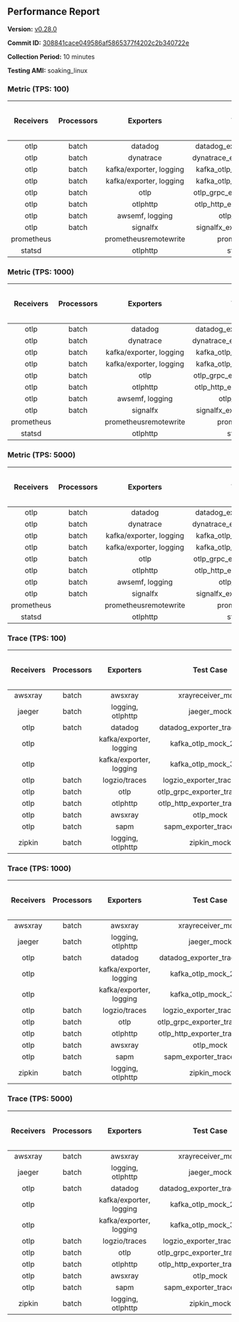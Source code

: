 ## Performance Report

**Version:** [v0.28.0](https://github.com/aws-observability/aws-otel-collector/releases/tag/v0.28.0)

**Commit ID:** [308841cace049586af5865377f4202c2b340722e](https://github.com/aws-observability/aws-otel-collector/commit/308841cace049586af5865377f4202c2b340722e)

**Collection Period:** 10 minutes

**Testing AMI:** soaking_linux


### Metric (TPS: 100)
| Receivers | Processors | Exporters | Test Case | Data Type | Instance Type | Avg CPU Usage (Percent) | Avg Memory Usage (Megabytes) | Max CPU Usage (Percent) | Max Memory Usage (Megabytes) |
|:---------:|:----------:|:---------:|:---------:|:---------:|:-------------:|:-----------------------:|:----------------------------:|:-----------------------:|:----------------------------:|
| otlp | batch | datadog | datadog_exporter_metric_mock | otlp | m5.2xlarge | 0.05 | 72.09 | 0.20 | 72.37 |
| otlp | batch | dynatrace | dynatrace_exporter_metric_mock | otlp | m5.2xlarge | 0.05 | 70.30 | 0.10 | 70.37 |
| otlp | batch | kafka/exporter, logging | kafka_otlp_metric_mock_2_8_1 | otlp | m5.2xlarge | 0.05 | 74.35 | 0.10 | 76.41 |
| otlp | batch | kafka/exporter, logging | kafka_otlp_metric_mock_3_2_0 | otlp | m5.2xlarge | 0.08 | 74.41 | 0.20 | 74.60 |
| otlp | batch | otlp | otlp_grpc_exporter_metric_mock | otlp | m5.2xlarge | 0.04 | 72.10 | 0.20 | 72.28 |
| otlp | batch | otlphttp | otlp_http_exporter_metric_mock | otlp | m5.2xlarge | 0.04 | 70.61 | 0.20 | 70.98 |
| otlp | batch | awsemf, logging | otlp_metric_mock | otlp | m5.2xlarge | 0.03 | 69.21 | 0.10 | 70.19 |
| otlp | batch | signalfx | signalfx_exporter_metric_mock | otlp | m5.2xlarge | 0.04 | 70.12 | 0.20 | 71.37 |
| prometheus |  | prometheusremotewrite | prometheus_mock | prometheus | m5.2xlarge | 0.08 | 84.86 | 0.30 | 86.38 |
| statsd |  | otlphttp | statsd_mock | statsd | m5.2xlarge | 0.01 | 69.74 | 0.20 | 70.37 |

### Metric (TPS: 1000)
| Receivers | Processors | Exporters | Test Case | Data Type | Instance Type | Avg CPU Usage (Percent) | Avg Memory Usage (Megabytes) | Max CPU Usage (Percent) | Max Memory Usage (Megabytes) |
|:---------:|:----------:|:---------:|:---------:|:---------:|:-------------:|:-----------------------:|:----------------------------:|:-----------------------:|:----------------------------:|
| otlp | batch | datadog | datadog_exporter_metric_mock | otlp | m5.2xlarge | 0.05 | 71.52 | 0.20 | 72.22 |
| otlp | batch | dynatrace | dynatrace_exporter_metric_mock | otlp | m5.2xlarge | 0.04 | 69.46 | 0.20 | 70.08 |
| otlp | batch | kafka/exporter, logging | kafka_otlp_metric_mock_2_8_1 | otlp | m5.2xlarge | 0.07 | 73.18 | 0.20 | 75.10 |
| otlp | batch | kafka/exporter, logging | kafka_otlp_metric_mock_3_2_0 | otlp | m5.2xlarge | 0.16 | 76.37 | 0.30 | 76.79 |
| otlp | batch | otlp | otlp_grpc_exporter_metric_mock | otlp | m5.2xlarge | 0.04 | 69.54 | 0.20 | 69.57 |
| otlp | batch | otlphttp | otlp_http_exporter_metric_mock | otlp | m5.2xlarge | 0.04 | 70.78 | 0.20 | 71.52 |
| otlp | batch | awsemf, logging | otlp_metric_mock | otlp | m5.2xlarge | 0.04 | 68.40 | 0.20 | 68.53 |
| otlp | batch | signalfx | signalfx_exporter_metric_mock | otlp | m5.2xlarge | 0.04 | 69.66 | 0.10 | 70.05 |
| prometheus |  | prometheusremotewrite | prometheus_mock | prometheus | m5.2xlarge | 1.05 | 115.74 | 1.70 | 119.63 |
| statsd |  | otlphttp | statsd_mock | statsd | m5.2xlarge | 0.01 | 69.64 | 0.10 | 69.77 |

### Metric (TPS: 5000)
| Receivers | Processors | Exporters | Test Case | Data Type | Instance Type | Avg CPU Usage (Percent) | Avg Memory Usage (Megabytes) | Max CPU Usage (Percent) | Max Memory Usage (Megabytes) |
|:---------:|:----------:|:---------:|:---------:|:---------:|:-------------:|:-----------------------:|:----------------------------:|:-----------------------:|:----------------------------:|
| otlp | batch | datadog | datadog_exporter_metric_mock | otlp | m5.2xlarge | 0.04 | 69.88 | 0.20 | 70.42 |
| otlp | batch | dynatrace | dynatrace_exporter_metric_mock | otlp | m5.2xlarge | 0.03 | 68.28 | 0.10 | 69.33 |
| otlp | batch | kafka/exporter, logging | kafka_otlp_metric_mock_2_8_1 | otlp | m5.2xlarge | 0.16 | 76.45 | 0.30 | 76.57 |
| otlp | batch | kafka/exporter, logging | kafka_otlp_metric_mock_3_2_0 | otlp | m5.2xlarge | 0.05 | 74.57 | 0.20 | 74.72 |
| otlp | batch | otlp | otlp_grpc_exporter_metric_mock | otlp | m5.2xlarge | 0.04 | 69.42 | 0.10 | 69.47 |
| otlp | batch | otlphttp | otlp_http_exporter_metric_mock | otlp | m5.2xlarge | 0.04 | 70.40 | 0.20 | 70.79 |
| otlp | batch | awsemf, logging | otlp_metric_mock | otlp | m5.2xlarge | 0.04 | 69.07 | 0.20 | 69.09 |
| otlp | batch | signalfx | signalfx_exporter_metric_mock | otlp | m5.2xlarge | 0.04 | 71.88 | 0.20 | 71.90 |
| prometheus |  | prometheusremotewrite | prometheus_mock | prometheus | m5.2xlarge | 6.07 | 238.89 | 9.50 | 267.06 |
| statsd |  | otlphttp | statsd_mock | statsd | m5.2xlarge | 0.01 | 69.70 | 0.10 | 70.41 |

### Trace (TPS: 100)
| Receivers | Processors | Exporters | Test Case | Data Type | Instance Type | Avg CPU Usage (Percent) | Avg Memory Usage (Megabytes) | Max CPU Usage (Percent) | Max Memory Usage (Megabytes) |
|:---------:|:----------:|:---------:|:---------:|:---------:|:-------------:|:-----------------------:|:----------------------------:|:-----------------------:|:----------------------------:|
| awsxray | batch | awsxray | xrayreceiver_mock | xray | m5.2xlarge | 3.61 | 83.26 | 3.90 | 84.28 |
| jaeger | batch | logging, otlphttp | jaeger_mock | jaeger | m5.2xlarge | 2.86 | 90.35 | 15.60 | 92.23 |
| otlp | batch | datadog | datadog_exporter_trace_mock | otlp | m5.2xlarge | 3.93 | 88.91 | 4.10 | 90.42 |
| otlp |  | kafka/exporter, logging | kafka_otlp_mock_2_8_1 | otlp | m5.2xlarge | 21.16 | 96.14 | 34.60 | 99.37 |
| otlp |  | kafka/exporter, logging | kafka_otlp_mock_3_2_0 | otlp | m5.2xlarge | 31.48 | 141.03 | 41.00 | 174.47 |
| otlp | batch | logzio/traces | logzio_exporter_trace_mock | otlp | m5.2xlarge | 3.92 | 85.12 | 4.20 | 87.03 |
| otlp | batch | otlp | otlp_grpc_exporter_trace_mock | otlp | m5.2xlarge | 3.71 | 142.75 | 4.90 | 194.75 |
| otlp | batch | otlphttp | otlp_http_exporter_trace_mock | otlp | m5.2xlarge | 3.96 | 85.14 | 4.20 | 86.39 |
| otlp | batch | awsxray | otlp_mock | otlp | m5.2xlarge | 3.31 | 84.42 | 3.50 | 85.20 |
| otlp | batch | sapm | sapm_exporter_trace_mock | otlp | m5.2xlarge | 3.36 | 97.68 | 3.80 | 97.85 |
| zipkin | batch | logging, otlphttp | zipkin_mock | zipkin | m5.2xlarge | 4.60 | 87.71 | 16.70 | 89.92 |

### Trace (TPS: 1000)
| Receivers | Processors | Exporters | Test Case | Data Type | Instance Type | Avg CPU Usage (Percent) | Avg Memory Usage (Megabytes) | Max CPU Usage (Percent) | Max Memory Usage (Megabytes) |
|:---------:|:----------:|:---------:|:---------:|:---------:|:-------------:|:-----------------------:|:----------------------------:|:-----------------------:|:----------------------------:|
| awsxray | batch | awsxray | xrayreceiver_mock | xray | m5.2xlarge | 18.38 | 87.51 | 18.80 | 90.12 |
| jaeger | batch | logging, otlphttp | jaeger_mock | jaeger | m5.2xlarge | 25.77 | 165.75 | 41.20 | 206.93 |
| otlp | batch | datadog | datadog_exporter_trace_mock | otlp | m5.2xlarge | 30.07 | 96.78 | 30.50 | 98.39 |
| otlp |  | kafka/exporter, logging | kafka_otlp_mock_2_8_1 | otlp | m5.2xlarge | 52.27 | 91.51 | 77.50 | 99.14 |
| otlp |  | kafka/exporter, logging | kafka_otlp_mock_3_2_0 | otlp | m5.2xlarge | 47.53 | 91.32 | 55.50 | 92.28 |
| otlp | batch | logzio/traces | logzio_exporter_trace_mock | otlp | m5.2xlarge | 27.40 | 85.71 | 28.00 | 87.96 |
| otlp | batch | otlp | otlp_grpc_exporter_trace_mock | otlp | m5.2xlarge | 25.74 | 699.17 | 36.80 | 1194.49 |
| otlp | batch | otlphttp | otlp_http_exporter_trace_mock | otlp | m5.2xlarge | 26.35 | 84.99 | 27.50 | 86.87 |
| otlp | batch | awsxray | otlp_mock | otlp | m5.2xlarge | 28.48 | 86.26 | 29.60 | 88.12 |
| otlp | batch | sapm | sapm_exporter_trace_mock | otlp | m5.2xlarge | 30.19 | 98.79 | 31.00 | 99.51 |
| zipkin | batch | logging, otlphttp | zipkin_mock | zipkin | m5.2xlarge | 33.00 | 282.58 | 46.60 | 383.91 |

### Trace (TPS: 5000)
| Receivers | Processors | Exporters | Test Case | Data Type | Instance Type | Avg CPU Usage (Percent) | Avg Memory Usage (Megabytes) | Max CPU Usage (Percent) | Max Memory Usage (Megabytes) |
|:---------:|:----------:|:---------:|:---------:|:---------:|:-------------:|:-----------------------:|:----------------------------:|:-----------------------:|:----------------------------:|
| awsxray | batch | awsxray | xrayreceiver_mock | xray | m5.2xlarge | 26.39 | 97.74 | 27.40 | 104.02 |
| jaeger | batch | logging, otlphttp | jaeger_mock | jaeger | m5.2xlarge | 24.11 | 179.42 | 42.50 | 218.93 |
| otlp | batch | datadog | datadog_exporter_trace_mock | otlp | m5.2xlarge | 104.74 | 94.94 | 110.30 | 97.43 |
| otlp |  | kafka/exporter, logging | kafka_otlp_mock_2_8_1 | otlp | m5.2xlarge | 134.80 | 2655.88 | 199.90 | 5494.58 |
| otlp |  | kafka/exporter, logging | kafka_otlp_mock_3_2_0 | otlp | m5.2xlarge | 131.14 | 1859.68 | 193.80 | 4426.56 |
| otlp | batch | logzio/traces | logzio_exporter_trace_mock | otlp | m5.2xlarge | 102.63 | 89.31 | 110.31 | 92.28 |
| otlp | batch | otlp | otlp_grpc_exporter_trace_mock | otlp | m5.2xlarge | 93.49 | 3112.18 | 153.59 | 5759.22 |
| otlp | batch | otlphttp | otlp_http_exporter_trace_mock | otlp | m5.2xlarge | 89.86 | 87.23 | 94.70 | 88.50 |
| otlp | batch | awsxray | otlp_mock | otlp | m5.2xlarge | 108.62 | 17395.75 | 377.61 | 29581.12 |
| otlp | batch | sapm | sapm_exporter_trace_mock | otlp | m5.2xlarge | 91.55 | 102.72 | 102.00 | 104.30 |
| zipkin | batch | logging, otlphttp | zipkin_mock | zipkin | m5.2xlarge | 34.05 | 385.16 | 52.70 | 496.78 |
